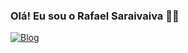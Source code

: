 ### Olá! Eu sou o Rafael Saraivaiva 🖐🏽

[![Blog](https://img.shields.io/badge/Gmail-D14836?style=for-the-badge&logo=gmail&logoColor=white)](emai://rafaelasaraiva@gmail.com)
